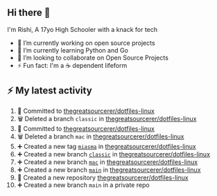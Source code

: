 ## Hi there 👋

I'm Rishi, A 17yo High Schooler with a knack for tech

- 🔭 I’m currently working on open source projects
- 🌱 I’m currently learning Python and Go
- 👯 I’m looking to collaborate on Open Source Projects
- ⚡ Fun fact: I'm a ☕ dependent lifeform


## :zap: My latest activity

<!--START_SECTION:activity-->
1. 📝 Committed to [thegreatsourcerer/dotfiles-linux](https://github.com/thegreatsourcerer/dotfiles-linux/commit/d7edd75635978cbb90728f1a197ae05e54bbb760)
2. 🗑️ Deleted a branch `classic` in [thegreatsourcerer/dotfiles-linux](https://github.com/thegreatsourcerer/dotfiles-linux)
3. 📝 Committed to [thegreatsourcerer/dotfiles-linux](https://github.com/thegreatsourcerer/dotfiles-linux/commit/1345115de0feb97213c3effcf811a768f08c5d27)
4. 🗑️ Deleted a branch `mac` in [thegreatsourcerer/dotfiles-linux](https://github.com/thegreatsourcerer/dotfiles-linux)
5. ➕ Created a new tag [`miasma`](https://github.com/thegreatsourcerer/dotfiles-linux/releases/tag/miasma) in [thegreatsourcerer/dotfiles-linux](https://github.com/thegreatsourcerer/dotfiles-linux)
6. ➕ Created a new branch [`classic`](https://github.com/thegreatsourcerer/dotfiles-linux/tree/classic) in [thegreatsourcerer/dotfiles-linux](https://github.com/thegreatsourcerer/dotfiles-linux)
7. ➕ Created a new branch [`mac`](https://github.com/thegreatsourcerer/dotfiles-linux/tree/mac) in [thegreatsourcerer/dotfiles-linux](https://github.com/thegreatsourcerer/dotfiles-linux)
8. ➕ Created a new branch [`main`](https://github.com/thegreatsourcerer/dotfiles-linux/tree/main) in [thegreatsourcerer/dotfiles-linux](https://github.com/thegreatsourcerer/dotfiles-linux)
9. 🎉 Created a new repository [thegreatsourcerer/dotfiles-linux](https://github.com/thegreatsourcerer/dotfiles-linux)
10. ➕ Created a new branch `main` in a private repo
<!--END_SECTION:activity-->

